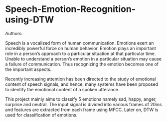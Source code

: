# Speech-Emotion-Recognition-using-DTW

Authors:

Speech is a vocalized form of human communication. Emotions exert an incredibly powerful
force on human behavior. Emotion plays an important role in a person’s approach to a
particular situation at that particular time. Unable to understand a person’s emotion in a
particular situation may cause a failure of communication. Thus recognizing the emotion
becomes one of the important aspects.

Recently increasing attention has been directed to the study of emotional content of speech
signals, and hence, many systems have been proposed to identify the emotional content of a
spoken utterance.

This project mainly aims to classify 5 emotions namely sad, happy, anger, surprise and
neutral. The input signal is divided into various frames of 20ms and features are extracted
from each frame using MFCC. Later on, DTW is used for classification of emotions.
